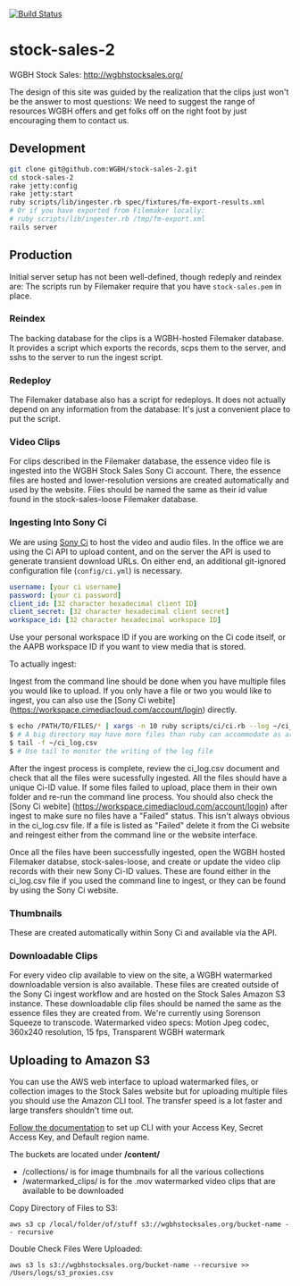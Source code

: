 [![Build Status](https://travis-ci.org/WGBH/stock-sales-2.svg?branch=master)](https://travis-ci.org/WGBH/stock-sales-2)

# stock-sales-2

WGBH Stock Sales: http://wgbhstocksales.org/

The design of this site was guided by the realization that the clips just won't be the answer to most questions:
We need to suggest the range of resources WGBH offers and get folks off on the right foot by just encouraging
them to contact us.

## Development

```bash
git clone git@github.com:WGBH/stock-sales-2.git
cd stock-sales-2
rake jetty:config
rake jetty:start
ruby scripts/lib/ingester.rb spec/fixtures/fm-export-results.xml
# Or if you have exported from Filemaker locally:
# ruby scripts/lib/ingester.rb /tmp/fm-export.xml
rails server
```

## Production

Initial server setup has not been well-defined, though redeply and reindex are: The scripts run by Filemaker require that you have `stock-sales.pem` in place.

### Reindex

The backing database for the clips is a WGBH-hosted Filemaker database. It provides a script which exports the records, scps them to the server, and sshs to the server to run the ingest script.

### Redeploy

The Filemaker database also has a script for redeploys. It does not actually depend on any information from the database: It's just a convenient place to put the script.

### Video Clips

For clips described in the Filemaker database, the essence video file is ingested into the WGBH Stock Sales Sony Ci account.  There, the essence files are hosted and lower-resolution versions are created automatically and used by the website.  Files should be named the same as their id value found in the stock-sales-loose Filemaker database.

### Ingesting Into Sony Ci

We are using [Sony Ci](http://developers.cimediacloud.com) to host the video and audio files.
In the office we are using the Ci API to upload content, and on the server the API
is used to generate transient download URLs. On either end, an additional 
git-ignored configuration file (`config/ci.yml`) is necessary.

```yaml
username: [your ci username]
password: [your ci password]
client_id: [32 character hexadecimal client ID]
client_secret: [32 character hexadecimal client secret]
workspace_id: [32 character hexadecimal workspace ID]
```

Use your personal workspace ID if you are working on the Ci code itself, or the 
AAPB workspace ID if you want to view media that is stored.

To actually ingest:

Ingest from the command line should be done when you have multiple files you would like to upload.
If you only have a file or two you would like to ingest, you can also use the [Sony Ci webite] (https://workspace.cimediacloud.com/account/login) directly.

```bash
$ echo /PATH/TO/FILES/* | xargs -n 10 ruby scripts/ci/ci.rb --log ~/ci_log.csv --up
$ # A big directory may have more files than ruby can accommodate as arguments, so xargs
$ tail -f ~/ci_log.csv
$ # Use tail to monitor the writing of the log file
```
After the ingest process is complete, review the ci_log.csv document and check that all the files were sucessfully ingested.  All the files should have a unique Ci-ID value.  If some files failed to upload, place them in their own folder and re-run the command line process.
You should also check the [Sony Ci webite] (https://workspace.cimediacloud.com/account/login) after ingest to make sure no files have a "Failed" status.  This isn't always obvious in the ci_log.csv file.  If a file is listed as "Failed" delete it from the Ci website and reingest either from the command line or the website interface.

Once all the files have been successfully ingested, open the WGBH hosted Filemaker databse, stock-sales-loose, and create or update the video clip records with their new Sony Ci-ID values.  These are found either in the ci_log.csv file if you used the command line to ingest, or they can be found by using the Sony Ci website.

### Thumbnails

These are created automatically within Sony Ci and available via the API.

### Downloadable Clips

For every video clip available to view on the site, a WGBH watermarked downloadable version is also available.  These files are created outside of the Sony Ci ingest workflow and are hosted on the Stock Sales Amazon S3 instance.  These downloadable clip files should be named the same as the essence files they are created from.  We're currently using Sorenson Squeeze to transcode.
Watermarked video specs: Motion Jpeg codec, 360x240 resolution, 15 fps, Transparent WGBH watermark

## Uploading to Amazon S3

You can use the AWS web interface to upload watermarked files, or collection images to the Stock Sales website but for uploading multiple files you should use the Amazon CLI tool.  The transfer speed is a lot faster and large transfers shouldn't time out.

[Follow the documentation](http://docs.aws.amazon.com/cli/latest/userguide/cli-chap-getting-started.html) to set up CLI with your Access Key, Secret Access Key, and Default region name.

The buckets are located under **/content/**

- /collections/ is for image thumbnails for all the various collections
- /watermarked_clips/ is for the .mov watermarked video clips that are available to be downloaded


Copy Directory of Files to S3:
```
aws s3 cp /local/folder/of/stuff s3://wgbhstocksales.org/bucket-name -- recursive
```

Double Check Files Were Uploaded:
```
aws s3 ls s3://wgbhstocksales.org/bucket-name --recursive >> /Users/logs/s3_proxies.csv
```
